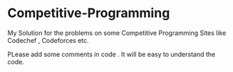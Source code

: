 # Competitive-Programming


My Solution for the problems on some Competitive Programming Sites like Codechef , Codeforces etc.

PLease add some comments in code .
It will be easy to understand the code.

